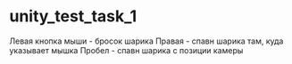# unity_test_task_1

Левая кнопка мыши - бросок шарика
Правая - спавн шарика там, куда указывает мышка 
Пробел - спавн шарика с позиции камеры 
